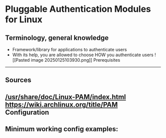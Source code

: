 # Pluggable Authentication Modules for Linux

Terminology, general knowledge
---
- Framework/library for applications to authenticate users
- With its help, you are allowed to choose HOW you authenticate users
![[Pasted image 20250125103930.png]]
Prerequisites
---


Sources
---
[/usr/share/doc/Linux-PAM/index.html](file:///usr/share/doc/Linux-PAM/index.html)
https://wiki.archlinux.org/title/PAM
Configuration
---


Minimum working config examples:
---